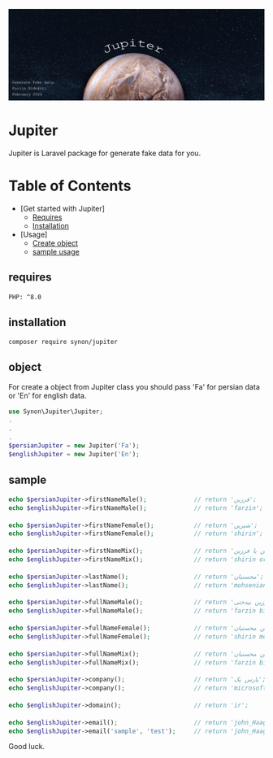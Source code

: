 ![Jupiter package](/image/jupiter.png)

# Jupiter

Jupiter is Laravel package for generate fake data for you.

# Table of Contents

- [Get started with Jupiter]
  - [Requires](#requires)
  - [Installation](#installation)
- [Usage]
  - [Create object](#object)
  - [sample usage](#sample)

## requires

```sh
PHP: ^8.0
```

## installation

```sh
composer require synon/jupiter
```

## object

For create a object from Jupiter class you should pass 'Fa' for persian data or 'En' for english data.

```php
use Synon\Jupiter\Jupiter;
.
.
.
$persianJupiter = new Jupiter('Fa');
$englishJupiter = new Jupiter('En');
```

## sample

```php
echo $persianJupiter->firstNameMale();             // return 'فرزین';
echo $englishJupiter->firstNameMale();             // return 'farzin';

echo $persianJupiter->firstNameFemale();           // return 'شیرین';
echo $englishJupiter->firstNameFemale();           // return 'shirin';

echo $persianJupiter->firstNameMix();              // return 'شیرین یا فرزین';
echo $englishJupiter->firstNameMix();              // return 'shirin or farzin';

echo $persianJupiter->lastName();                  // return 'محسنیان';
echo $englishJupiter->lastName();                  // return 'mohsenian';

echo $persianJupiter->fullNameMale();              // return 'فرزین بیدختی';
echo $englishJupiter->fullNameMale();              // return 'farzin bidokhti';

echo $persianJupiter->fullNameFemale();            // return 'شیرین محسنیان';
echo $englishJupiter->fullNameFemale();            // return 'shirin mohsenian';

echo $persianJupiter->fullNameMix();               // return 'فرزین بیدختی یا شیرین محسنیان';
echo $englishJupiter->fullNameMix();               // return 'farzin bidokhti or shrin mohsenian';

echo $persianJupiter->company();                   // return 'پارس پک';
echo $englishJupiter->company();                   // return 'microsoft';

echo $englishJupiter->domain();                    // return 'ir';

echo $englishJupiter->email();                     // return 'john_Haag@gmail.com';
echo $englishJupiter->email('sample', 'test');     // return 'john_Haag@sample.test';
```

Good luck.
